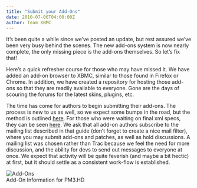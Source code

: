 ```yaml
---
title: "Submit your Add-Ons"
date: 2010-07-06T04:00:00Z
author: Team XBMC
---
```


It’s been quite a while since we’ve posted an update, but rest assured we’ve been very busy behind the scenes. The new add-ons system is now nearly complete, the only missing piece is the add-ons themselves. So let’s fix that!

Here’s a quick refresher course for those who may have missed it. We have added an add-on browser to XBMC, similar to those found in Firefox or Chrome. In addition, we have created a repository for hosting those add-ons so that they are readily available to everyone. Gone are the days of scouring the forums for the latest skins, plugins, etc.

The time has come for authors to begin submitting their add-ons. The process is new to us as well, so we expect some bumps in the road, but the method is outlined [here](https://kodi.wiki/view/Official_Addons_Repository). For those who were waiting on final xml specs, they can be seen [here](https://kodi.wiki/view/Addons_for_XBMC). We ask that all add-on authors subscribe to the mailing list described in that guide (don’t forget to create a nice mail filter), where you may submit add-ons and patches, as well as hold discussions. A mailing list was chosen rather than Trac because we feel the need for more discussion, and the ability for devs to send out messages to everyone at once. We expect that activity will be quite feverish (and maybe a bit hectic) at first, but it should settle as a consistent work-flow is established.

![](/images/blog/screenshot016.webp "Add-Ons")  
 Add-On Information for PM3.HD
